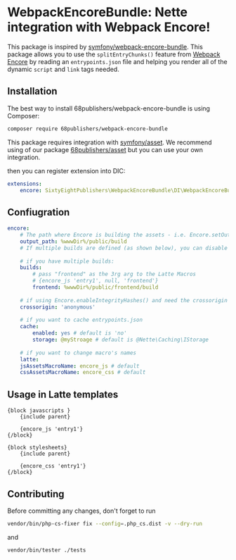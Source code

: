 # WebpackEncoreBundle: Nette integration with Webpack Encore!

This package is inspired by [symfony/webpack-encore-bundle](https://github.com/symfony/webpack-encore-bundle).
This package allows you to use the `splitEntryChunks()` feature from [Webpack Encore](https://symfony.com/doc/current/frontend.html) by reading an `entrypoints.json` file and helping you render all of the dynamic `script` and `link` tags needed.

## Installation

The best way to install 68publishers/webpack-encore-bundle is using Composer:

```bash
composer require 68publishers/webpack-encore-bundle
```

This package requires integration with [symfony/asset](https://github.com/symfony/asset).
We recommend using of our package [68publishers/asset](https://github.com/68publishers/asset) but you can use your own integration.

then you can register extension into DIC:

```yaml
extensions:
    encore: SixtyEightPublishers\WebpackEncoreBundle\DI\WebpackEncoreBundleExtension
```

## Confiugration

```yaml
encore:
    # The path where Encore is building the assets - i.e. Encore.setOutputPath()
    output_path: %wwwDir%/public/build
    # If multiple builds are defined (as shown below), you can disable the default build with value NULL or omit this setting
    
    # if you have multiple builds:
    builds:
        # pass "frontend" as the 3rg arg to the Latte Macros
        # {encore_js 'entry1', null, 'frontend'}
        frontend: %wwwDir%/public/frontend/build
    
    # if using Encore.enableIntegrityHashes() and need the crossorigin attribute (default: NULL, or use 'anonymous' or 'use-credentials')
    crossorigin: 'anonymous'
    
    # if you want to cache entrypoints.json
    cache:
        enabled: yes # default is 'no'
        storage: @myStroage # default is @Nette\Caching\IStorage
    
    # if you want to change macro's names
    latte:
    jsAssetsMacroName: encore_js # default
    cssAssetsMacroName: encore_css # default
```

## Usage in Latte templates

```latte
{block javascripts }
    {include parent}

    {encore_js 'entry1'}
{/block}

{block stylesheets}
    {include parent}

    {encore_css 'entry1'}
{/block}
```

## Contributing

Before committing any changes, don't forget to run

```bash
vendor/bin/php-cs-fixer fix --config=.php_cs.dist -v --dry-run
```

and

```bash
vendor/bin/tester ./tests
```
